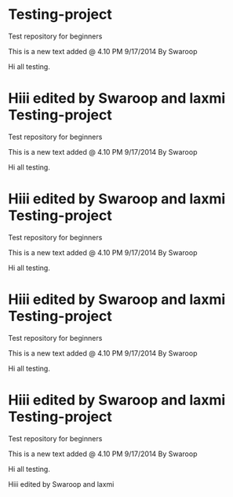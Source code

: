 Testing-project
===============

Test repository for beginners

This is a new text added @ 4.10 PM 9/17/2014 By Swaroop 


Hi all testing.

Hiii edited by Swaroop and laxmi
Testing-project
===============

Test repository for beginners

This is a new text added @ 4.10 PM 9/17/2014 By Swaroop 


Hi all testing.

Hiii edited by Swaroop and laxmi
Testing-project
===============

Test repository for beginners

This is a new text added @ 4.10 PM 9/17/2014 By Swaroop 


Hi all testing.

Hiii edited by Swaroop and laxmi
Testing-project
===============

Test repository for beginners

This is a new text added @ 4.10 PM 9/17/2014 By Swaroop 


Hi all testing.

Hiii edited by Swaroop and laxmi
Testing-project
===============

Test repository for beginners

This is a new text added @ 4.10 PM 9/17/2014 By Swaroop 


Hi all testing.

Hiii edited by Swaroop and laxmi
